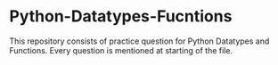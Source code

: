 # Python-Datatypes-Fucntions
This repository consists of practice question for Python Datatypes and Functions. Every question is mentioned at starting of the file.
